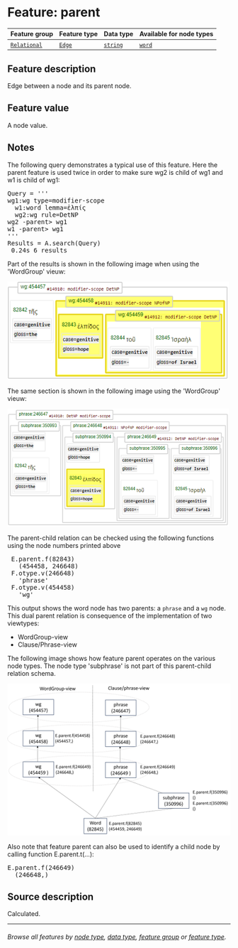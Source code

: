 # Feature: parent <a name="start"></a>

Feature group | Feature type | Data type | Available for node types
---  | --- | --- | ---
[`Relational`](featuresbygroup.md#relational-features) | [`Edge`](featuresbyfeaturetype.md#edge-features) | [`string`](featuresbydatatype.md#string-datatype)  | [`word`](featuresbynodetype.md#word-nodes)
 
## Feature description

Edge between a node and its parent node.

## Feature value

A node value.

## Notes

The following query demonstrates a typical use of this feature. Here the parent feature is used twice in order to make sure wg2 is child of wg1 and w1 is child of wg1:

<pre>
Query = '''
wg1:wg type=modifier-scope
  w1:word lemma=ἐλπίς
  wg2:wg rule=DetNP
wg2 -parent> wg1
w1 -parent> wg1
'''
Results = A.search(Query)
 0.24s 6 results</pre>

Part of the results is shown in the following image when using the 'WordGroup' vieuw:

<img src="images/parent_query_wg_view.png" width="500">

The same section is shown in the following image using the 'WordGroup' vieuw:

<img src="images/parent_query_phrase_view.png" width="500">

The parent-child relation can be checked using the following functions using the node numbers printed above

<pre>
 E.parent.f(82843)
   (454458, 246648)
 F.otype.v(246648)
   'phrase'
 F.otype.v(454458)
   'wg'
</pre>

This output shows the word node has two parents: a `phrase` and a `wg` node. This dual parent relation is consequence of the implementation of two viewtypes:
   * WordGroup-view
   * Clause/Phrase-view

The following image shows how feature parent operates on the various node types. The node type 'subphrase' is not part of this parent-child relation schema.

<img src="images/parent_nodes_views.png" width="650">

Also note that feature parent can also be used to identify a child node by calling function E.parent.t(...):
<pre>
E.parent.f(246649)
  (246648,)
</pre>

## Source description

Calculated.

---
###### *Browse all features by [node type](featuresbynodetype.md#start), [data type](featuresbydatatype.md#start), [feature group](featuresbygroup.md#start) or [feature type](featuresbyfeaturetype.md#start).*

